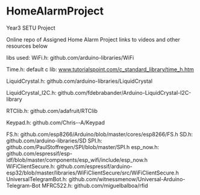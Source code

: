 # HomeAlarmProject
Year3 SETU Project

Online repo of Assigned Home Alarm Project
links to videos and other resources below

libs used:
WiFi.h: github.com/arduino-libraries/WiFi

Time.h: default c lib: www.tutorialspoint.com/c_standard_library/time_h.htm

LiquidCrystal.h: github.com/arduino-libraries/LiquidCrystal

LiquidCrystal_I2C.h: github.com/fdebrabander/Arduino-LiquidCrystal-I2C-library

RTClib.h: github.com/adafruit/RTClib

Keypad.h: github.com/Chris--A/Keypad

FS.h: github.com/esp8266/Arduino/blob/master/cores/esp8266/FS.h 
SD.h: github.com/arduino-libraries/SD
SPI.h: github.com/PaulStoffregen/SPI/blob/master/SPI.h
esp_now.h: github.com/espressif/esp-idf/blob/master/components/esp_wifi/include/esp_now.h
WiFiClientSecure.h: github.com/espressif/arduino-esp32/blob/master/libraries/WiFiClientSecure/src/WiFiClientSecure.h
UniversalTelegramBot.h: github.com/witnessmenow/Universal-Arduino-Telegram-Bot
MFRC522.h: github.com/miguelbalboa/rfid
